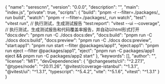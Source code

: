 {
"name": "serescnn",
"version": "0.0.0",
"description": "",
"main": "index.js",
"private": true,
"scripts": {
"build": "pnpm -r --filter=./packages/_ run build",
"watch": "pnpm -r --filter=./packages/_ run watch",
"test": "vitest run", // 执行测试，生成测试报告
"test:report": "vitest --ui --coverage", // 执行测试，生成测试报告和代码覆盖率报告，并自动以html形式打开
"docs:dev": "pnpm run -C ./docs docs:dev",
"docs:build": "pnpm run -C ./docs docs:build",
"docs:preview": "pnpm run -C ./docs docs:preview",
"start:app1": "pnpm run start --filter @packages/app1",
"eject:app1": "pnpm run eject --filter @packages/app1",
"eject": "pnpm run -C packages/app1 eject && pnpm run -C packages/app2 start"
},
"keywords": [],
"author": "",
"license": "MIT",
"devDependencies": {
"@changesets/cli": "^2.27.1",
"@types/node": "^20.11.26",
"@vitest/coverage-istanbul": "^1.3.1",
"@vitest/ui": "^1.3.1",
"typescript": "^5.4.2",
"vite": "^5.1.6",
"vitest": "^1.3.1"
}
}
